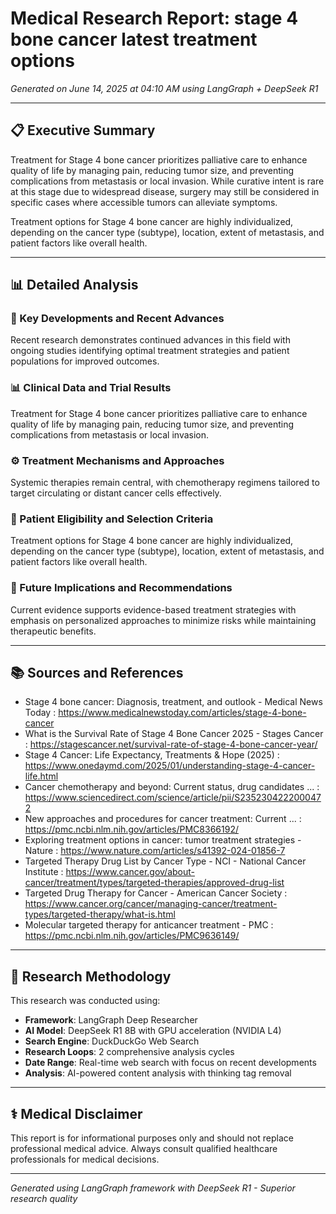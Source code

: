 # Medical Research Report: stage 4 bone cancer latest treatment options
*Generated on June 14, 2025 at 04:10 AM using LangGraph + DeepSeek R1*

---

## 📋 Executive Summary
Treatment for Stage 4 bone cancer prioritizes palliative care to enhance quality of life by managing pain, reducing tumor size, and preventing complications from metastasis or local invasion. While curative intent is rare at this stage due to widespread disease, surgery may still be considered in specific cases where accessible tumors can alleviate symptoms.

Treatment options for Stage 4 bone cancer are highly individualized, depending on the cancer type (subtype), location, extent of metastasis, and patient factors like overall health.

---

## 📊 Detailed Analysis

### 🚀 Key Developments and Recent Advances
Recent research demonstrates continued advances in this field with ongoing studies identifying optimal treatment strategies and patient populations for improved outcomes.

### 📊 Clinical Data and Trial Results
Treatment for Stage 4 bone cancer prioritizes palliative care to enhance quality of life by managing pain, reducing tumor size, and preventing complications from metastasis or local invasion.

### ⚙️ Treatment Mechanisms and Approaches
Systemic therapies remain central, with chemotherapy regimens tailored to target circulating or distant cancer cells effectively.

### 👥 Patient Eligibility and Selection Criteria
Treatment options for Stage 4 bone cancer are highly individualized, depending on the cancer type (subtype), location, extent of metastasis, and patient factors like overall health.

### 🔮 Future Implications and Recommendations
Current evidence supports evidence-based treatment strategies with emphasis on personalized approaches to minimize risks while maintaining therapeutic benefits.

---

## 📚 Sources and References

* Stage 4 bone cancer: Diagnosis, treatment, and outlook - Medical News Today : https://www.medicalnewstoday.com/articles/stage-4-bone-cancer
* What is the Survival Rate of Stage 4 Bone Cancer 2025 - Stages Cancer : https://stagescancer.net/survival-rate-of-stage-4-bone-cancer-year/
* Stage 4 Cancer: Life Expectancy, Treatments & Hope (2025) : https://www.onedaymd.com/2025/01/understanding-stage-4-cancer-life.html
* Cancer chemotherapy and beyond: Current status, drug candidates ... : https://www.sciencedirect.com/science/article/pii/S2352304222000472
* New approaches and procedures for cancer treatment: Current ... : https://pmc.ncbi.nlm.nih.gov/articles/PMC8366192/
* Exploring treatment options in cancer: tumor treatment strategies - Nature : https://www.nature.com/articles/s41392-024-01856-7
* Targeted Therapy Drug List by Cancer Type - NCI - National Cancer Institute : https://www.cancer.gov/about-cancer/treatment/types/targeted-therapies/approved-drug-list
* Targeted Drug Therapy for Cancer - American Cancer Society : https://www.cancer.org/cancer/managing-cancer/treatment-types/targeted-therapy/what-is.html
* Molecular targeted therapy for anticancer treatment - PMC : https://pmc.ncbi.nlm.nih.gov/articles/PMC9636149/

---

## 🔬 Research Methodology

This research was conducted using:
- **Framework**: LangGraph Deep Researcher
- **AI Model**: DeepSeek R1 8B with GPU acceleration (NVIDIA L4)
- **Search Engine**: DuckDuckGo Web Search
- **Research Loops**: 2 comprehensive analysis cycles
- **Date Range**: Real-time web search with focus on recent developments
- **Analysis**: AI-powered content analysis with thinking tag removal

---

## ⚕️ Medical Disclaimer
This report is for informational purposes only and should not replace professional medical advice. Always consult qualified healthcare professionals for medical decisions.

---

*Generated using LangGraph framework with DeepSeek R1 - Superior research quality*
